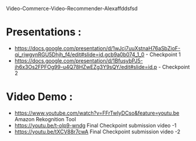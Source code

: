  Video-Commerce-Video-Recommender-Alexaffddsfsd
# Presentations : 

- https://docs.google.com/presentation/d/1wJcj7uuXstnaH76aSbZioF-qi_rjwgynRGU5Dhjh_f4/edit#slide=id.gcb9a0b074_1_0 - Checkpoint 1 
- https://docs.google.com/presentation/d/1BfusybPJ5-jh6x3Os2FPFOg99-u4Q78HZwEZg3Y9sQY/edit#slide=id.p - Checkpoint 2 

# Video Demo : 
- https://www.youtube.com/watch?v=FFrTwIyDCso&feature=youtu.be Amazon Rekognition Tool 
- https://youtu.be/t-olp9-wndg Final Checkpoint submission video -1 
- https://youtu.be/tXCV88r7cwA Final Checkpoint submission video -2 
